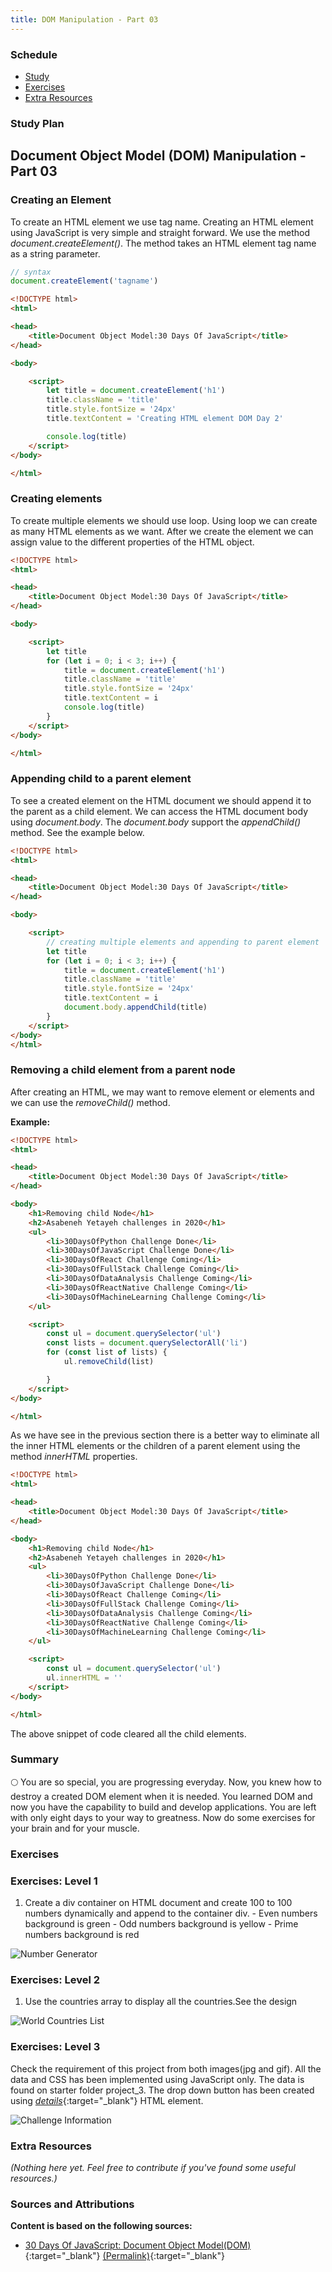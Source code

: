 ```yaml
---
title: DOM Manipulation - Part 03
---
```


### Schedule

  - [Study](#study-plan-NN)
  - [Exercises](#exercises-NN)
  - [Extra Resources](#extra-resources-NN)

### Study Plan

  ## Document Object Model (DOM) Manipulation - Part 03

  ### Creating an Element

  To create an HTML element we use tag name. Creating an HTML element using JavaScript is very simple and straight forward. We use the method _document.createElement()_. The method takes an HTML element tag name as a string parameter.

  ```js
  // syntax
  document.createElement('tagname')
  ```

  ```html
  <!DOCTYPE html>
  <html>

  <head>
      <title>Document Object Model:30 Days Of JavaScript</title>
  </head>

  <body>

      <script>
          let title = document.createElement('h1')
          title.className = 'title'
          title.style.fontSize = '24px'
          title.textContent = 'Creating HTML element DOM Day 2'

          console.log(title)
      </script>
  </body>

  </html>
  ```

  ### Creating elements

  To create multiple elements we should use loop. Using loop we can create as many HTML elements as we want.
  After we create the element we can assign value to the different properties of the HTML object.

  ```html
  <!DOCTYPE html>
  <html>

  <head>
      <title>Document Object Model:30 Days Of JavaScript</title>
  </head>

  <body>

      <script>
          let title
          for (let i = 0; i < 3; i++) {
              title = document.createElement('h1')
              title.className = 'title'
              title.style.fontSize = '24px'
              title.textContent = i
              console.log(title)
          }
      </script>
  </body>

  </html>
  ```

  ### Appending child to a parent element

  To see a created element on the HTML document we should append it to the parent as a child element. We can access the HTML document body using *document.body*. The *document.body* support the *appendChild()* method. See the example below.

  ```html
  <!DOCTYPE html>
  <html>

  <head>
      <title>Document Object Model:30 Days Of JavaScript</title>
  </head>

  <body>

      <script>
          // creating multiple elements and appending to parent element
          let title
          for (let i = 0; i < 3; i++) {
              title = document.createElement('h1')
              title.className = 'title'
              title.style.fontSize = '24px'
              title.textContent = i
              document.body.appendChild(title)
          }
      </script>
  </body>
  </html>
  ```

  ### Removing a child element from a parent node

  After creating an HTML, we may want to remove element or elements and we can use the *removeChild()* method.

  **Example:**

  ```html
  <!DOCTYPE html>
  <html>

  <head>
      <title>Document Object Model:30 Days Of JavaScript</title>
  </head>

  <body>
      <h1>Removing child Node</h1>
      <h2>Asabeneh Yetayeh challenges in 2020</h1>
      <ul>
          <li>30DaysOfPython Challenge Done</li>
          <li>30DaysOfJavaScript Challenge Done</li>
          <li>30DaysOfReact Challenge Coming</li>
          <li>30DaysOfFullStack Challenge Coming</li>
          <li>30DaysOfDataAnalysis Challenge Coming</li>
          <li>30DaysOfReactNative Challenge Coming</li>
          <li>30DaysOfMachineLearning Challenge Coming</li>
      </ul>

      <script>
          const ul = document.querySelector('ul')
          const lists = document.querySelectorAll('li')
          for (const list of lists) {
              ul.removeChild(list)

          }
      </script>
  </body>

  </html>
  ```

  As we have see in the previous section there is a better way to eliminate all the inner HTML elements or the children of a parent element using the method *innerHTML* properties.

  ```html
  <!DOCTYPE html>
  <html>

  <head>
      <title>Document Object Model:30 Days Of JavaScript</title>
  </head>

  <body>
      <h1>Removing child Node</h1>
      <h2>Asabeneh Yetayeh challenges in 2020</h1>
      <ul>
          <li>30DaysOfPython Challenge Done</li>
          <li>30DaysOfJavaScript Challenge Done</li>
          <li>30DaysOfReact Challenge Coming</li>
          <li>30DaysOfFullStack Challenge Coming</li>
          <li>30DaysOfDataAnalysis Challenge Coming</li>
          <li>30DaysOfReactNative Challenge Coming</li>
          <li>30DaysOfMachineLearning Challenge Coming</li>
      </ul>

      <script>
          const ul = document.querySelector('ul')
          ul.innerHTML = ''
      </script>
  </body>

  </html>
  ```

  The above snippet of code cleared all the child elements.  

### Summary

  🌕 You are so special, you are progressing everyday. Now, you knew how to destroy a created DOM element when it is needed. You learned DOM and now you have the capability to build and develop applications. You are left with only eight days to your way to greatness. Now do some exercises for your brain and for your muscle.


### Exercises

  <!-- TODO: Finish exercises -->
  <!-- SGEN:META:PROGRESS:task=Complete the exercise 'Simple Manipulation - Part 01'|user_folder=dom_manipulation_part_01 -->
  <!-- SGEN:META:TESTS:name=Test Exercise: 'Simple Manipulation - Part 01'|type=exist|user_folder=dom_manipulation_part_01|files=simple-manipulation.html,script.js -->
  ### Exercises: Level 1

  1. Create a div container on HTML document and create 100 to 100 numbers dynamically and append to the container div. 
    - Even numbers background is green
    - Odd numbers background is yellow
    - Prime numbers background is red

  ![Number Generator](./assets/number_generators.png)

  ### Exercises: Level 2

  1. Use the countries array to display all the countries.See the design

  ![World Countries List](./assets/countries_list.png)

  ### Exercises: Level 3

  Check the requirement of this project from both images(jpg and gif). All the data and CSS has been implemented using JavaScript only. The data is found on starter folder project_3. The drop down button has been created using [*details*](https://www.w3schools.com/tags/tag_details.asp){:target="_blank"} HTML element.

  ![Challenge Information](./assets/dom_mini_project_challenge_info_day_2.3.gif)

### Extra Resources

  _(Nothing here yet. Feel free to contribute if you've found some useful resources.)_

### Sources and Attributions

  **Content is based on the following sources:**

  - [30 Days Of JavaScript: Document Object Model(DOM)](https://github.com/in-tech-gration/30-Days-Of-JavaScript/blob/master/22_Day_Manipulating_DOM_object/22_day_manipulating_DOM_object.md){:target="_blank"} [(Permalink)](https://github.com/in-tech-gration/30-Days-Of-JavaScript/blob/55d8e3dbc0410d64c1dc3ea5915e015a7950cf2a/22_Day_Manipulating_DOM_object/22_day_manipulating_DOM_object.md){:target="_blank"}